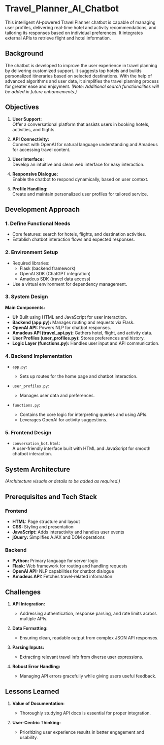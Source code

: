 
# Travel_Planner_AI_Chatbot

This intelligent AI-powered Travel Planner chatbot is capable of managing user profiles, delivering real-time hotel and activity recommendations, and tailoring its responses based on individual preferences. It integrates external APIs to retrieve flight and hotel information.

## Background

The chatbot is developed to improve the user experience in travel planning by delivering customized support. It suggests top hotels and builds personalized itineraries based on selected destinations. With the help of advanced algorithms and user data, it simplifies the travel planning process for greater ease and enjoyment. *(Note: Additional search functionalities will be added in future enhancements.)*

## Objectives

1. **User Support:**  
   Offer a conversational platform that assists users in booking hotels, activities, and flights.

2. **API Connectivity:**  
   Connect with OpenAI for natural language understanding and Amadeus for accessing travel content.

3. **User Interface:**  
   Develop an intuitive and clean web interface for easy interaction.

4. **Responsive Dialogue:**  
   Enable the chatbot to respond dynamically, based on user context.

5. **Profile Handling:**  
   Create and maintain personalized user profiles for tailored service.

## Development Approach

### 1. Define Functional Needs

- Core features: search for hotels, flights, and destination activities.
- Establish chatbot interaction flows and expected responses.

### 2. Environment Setup

- Required libraries:  
  - Flask (backend framework)  
  - OpenAI SDK (ChatGPT integration)  
  - Amadeus SDK (travel data access)  
- Use a virtual environment for dependency management.

### 3. System Design

**Main Components:**  
- **UI:** Built using HTML and JavaScript for user interaction.  
- **Backend (app.py):** Manages routing and requests via Flask.  
- **OpenAI API:** Powers NLP for chatbot responses.  
- **Amadeus API (travel_api.py):** Gathers hotel, flight, and activity data.  
- **User Profiles (user_profiles.py):** Stores preferences and history.  
- **Logic Layer (functions.py):** Handles user input and API communication.

### 4. Backend Implementation

- `app.py`:  
  - Sets up routes for the home page and chatbot interaction.  

- `user_profiles.py`:  
  - Manages user data and preferences.

- `functions.py`:  
  - Contains the core logic for interpreting queries and using APIs.  
  - Leverages OpenAI for activity suggestions.

### 5. Frontend Design

- `conversation_bot.html`:  
  A user-friendly interface built with HTML and JavaScript for smooth chatbot interaction.

## System Architecture

*(Architecture visuals or details to be added as required.)*

## Prerequisites and Tech Stack

### Frontend

- **HTML:** Page structure and layout  
- **CSS:** Styling and presentation  
- **JavaScript:** Adds interactivity and handles user events  
- **jQuery:** Simplifies AJAX and DOM operations

### Backend

- **Python:** Primary language for server logic  
- **Flask:** Web framework for routing and handling requests  
- **OpenAI API:** NLP capabilities for chatbot dialogue  
- **Amadeus API:** Fetches travel-related information

## Challenges

1. **API Integration:**  
   - Addressing authentication, response parsing, and rate limits across multiple APIs.

2. **Data Formatting:**  
   - Ensuring clean, readable output from complex JSON API responses.

3. **Parsing Inputs:**  
   - Extracting relevant travel info from diverse user expressions.

4. **Robust Error Handling:**  
   - Managing API errors gracefully while giving users useful feedback.

## Lessons Learned

1. **Value of Documentation:**  
   - Thoroughly studying API docs is essential for proper integration.

2. **User-Centric Thinking:**  
   - Prioritizing user experience results in better engagement and usability.
